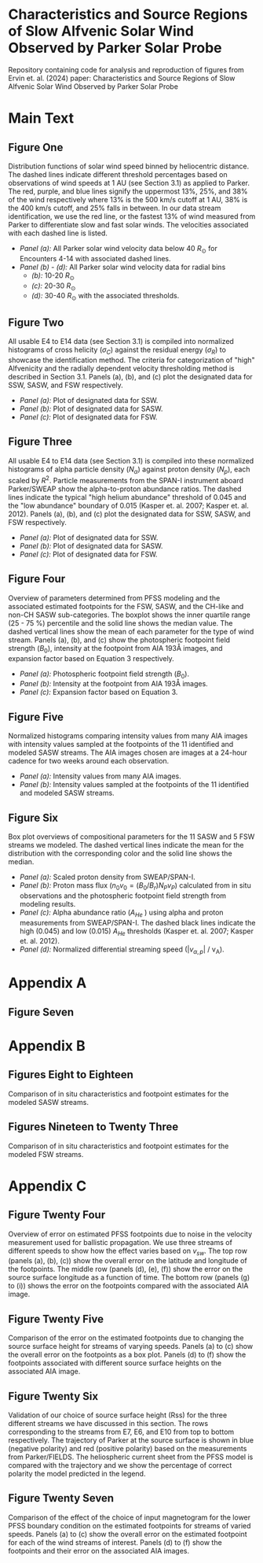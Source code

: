 # Characteristics and Source Regions of Slow Alfvenic Solar Wind Observed by Parker Solar Probe

Repository containing code for analysis and reproduction of figures from Ervin et. al. (2024) paper: Characteristics and Source Regions of Slow Alfvenic Solar Wind Observed by Parker Solar Probe

# Main Text

## Figure One
Distribution functions of solar wind speed binned by heliocentric distance. The dashed lines indicate different threshold percentages based on observations of wind speeds at 1 AU (see Section 3.1) as applied to Parker. The red, purple, and blue lines signify the uppermost 13%, 25%, and 38% of the wind respectively where 13% is the 500 km/s cutoff at 1 AU, 38% is the 400 km/s cutoff, and 25% falls in between. In our data stream identification, we use the red line, or the fastest 13% of wind measured from Parker to differentiate slow and fast solar winds. The velocities associated with each dashed line is listed.

- *Panel (a):* All Parker solar wind velocity data below 40 $R_{\odot}$ for Encounters 4-14 with associated dashed lines.
- *Panel (b) - (d):* All Parker solar wind velocity data for radial bins
  - *(b):* 10-20 $R_{\odot}$
  - *(c):* 20-30 $R_{\odot}$
  - *(d):* 30-40 $R_{\odot}$ with the associated thresholds.

## Figure Two
All usable E4 to E14 data (see Section 3.1) is compiled into normalized histograms of cross helicity ($\sigma_C$) against the residual energy ($\sigma_R$) to showcase the identification method. The criteria for categorization of "high" Alfvenicity and the radially dependent velocity thresholding method is described in Section 3.1. Panels (a), (b), and (c) plot the designated data for SSW, SASW, and FSW respectively.

- *Panel (a):* Plot of designated data for SSW.
- *Panel (b):* Plot of designated data for SASW.
- *Panel (c):* Plot of designated data for FSW.

## Figure Three
All usable E4 to E14 data (see Section 3.1) is compiled into these normalized histograms of alpha particle density ($N_\alpha$) against proton density ($N_p$), each scaled by $R^2$. Particle measurements from the SPAN-I instrument aboard Parker/SWEAP show the alpha-to-proton abundance ratios. The dashed lines indicate the typical "high helium abundance" threshold of 0.045 and the "low abundance" boundary of 0.015 (Kasper et. al. 2007; Kasper et. al. 2012). Panels (a), (b), and (c) plot the designated data for SSW, SASW, and FSW respectively.

- *Panel (a):* Plot of designated data for SSW.
- *Panel (b):* Plot of designated data for SASW.
- *Panel (c):* Plot of designated data for FSW.

## Figure Four
Overview of parameters determined from PFSS modeling and the associated estimated footpoints for the FSW, SASW, and the CH-like and non-CH SASW sub-categories. The boxplot shows the inner quartile range (25 - 75 %) percentile and the solid line shows the median value. The dashed vertical lines show the mean of each parameter for the type of wind stream. Panels (a), (b), and (c) show the photospheric footpoint field strength ($B_0$), intensity at the footpoint from AIA 193&#8491; images, and expansion factor based on Equation 3 respectively.

- *Panel (a):* Photospheric footpoint field strength ($B_0$).
- *Panel (b):* Intensity at the footpoint from AIA 193&#8491; images.
- *Panel (c):* Expansion factor based on Equation 3.

## Figure Five
Normalized histograms comparing intensity values from many AIA images with intensity values sampled at the footpoints of the 11 identified and modeled SASW streams. The AIA images chosen are images at a 24-hour cadence for two weeks around each observation.

- *Panel (a):* Intensity values from many AIA images.
- *Panel (b):* Intensity values sampled at the footpoints of the 11 identified and modeled SASW streams.

## Figure Six
Box plot overviews of compositional parameters for the 11 SASW and 5 FSW streams we modeled. The dashed vertical lines indicate the mean for the distribution with the corresponding color and the solid line shows the median.

- *Panel (a):* Scaled proton density from SWEAP/SPAN-I.
- *Panel (b):* Proton mass flux ($n_0 v_0 = (B_0 / B_r) N_P v_P$) calculated from in situ observations and the photospheric footpoint field strength from modeling results.
- *Panel (c):* Alpha abundance ratio ($A_{He}$ ) using alpha and proton measurements from SWEAP/SPAN-I. The dashed black lines indicate the high (0.045) and low (0.015) $A_{He}$ thresholds (Kasper et. al. 2007; Kasper et. al. 2012).
- *Panel (d):* Normalized differential streaming speed ($|v_{\alpha, p}|$ / $\mathrm{v_A}$).

# Appendix A

## Figure Seven

# Appendix B

## Figures Eight to Eighteen
Comparison of in situ characteristics and footpoint estimates for the modeled SASW streams.

## Figures Nineteen to Twenty Three
Comparison of in situ characteristics and footpoint estimates for the modeled FSW streams.

# Appendix C

## Figure Twenty Four
Overview of error on estimated PFSS footpoints due to noise in the velocity measurement used for ballistic
propagation. We use three streams of different speeds to show how the effect varies based on $v_{sw}$. The top row (panels (a),
(b), (c)) show the overall error on the latitude and longitude of the footpoints. The middle row (panels (d), (e), (f)) show the
error on the source surface longitude as a function of time. The bottom row (panels (g) to (i)) shows the error on the footpoints
compared with the associated AIA image.

## Figure Twenty Five
Comparison of the error on the estimated footpoints due to changing the source surface height for streams of
varying speeds. Panels (a) to (c) show the overall error on the footpoints as a box plot. Panels (d) to (f) show the footpoints
associated with different source surface heights on the associated AIA image.

## Figure Twenty Six
Validation of our choice of source surface height (Rss) for the three different streams we have discussed in this section.
The rows corresponding to the streams from E7, E6, and E10 from top to bottom respectively. The trajectory of Parker at the
source surface is shown in blue (negative polarity) and red (positive polarity) based on the measurements from Parker/FIELDS.
The heliospheric current sheet from the PFSS model is compared with the trajectory and we show the percentage of correct
polarity the model predicted in the legend.

## Figure Twenty Seven
Comparison of the effect of the choice of input magnetogram for the lower PFSS boundary condition on the
estimated footpoints for streams of varied speeds. Panels (a) to (c) show the overall error on the estimated footpoint for each
of the wind streams of interest. Panels (d) to (f) show the footpoints and their error on the associated AIA images.
